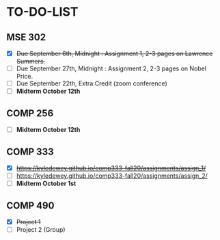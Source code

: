 # TO-DO-LIST

## MSE 302

- [X] ~~Due September 6th, Midnight : Assignment 1, 2-3 pages on Lawrence Summers.~~
- [ ] Due September 27th, Midnight : Assignment 2, 2-3 pages on Nobel Price.
- [ ] Due September 22th, Extra Credit (zoom conference)
- [ ] **Midterm October 12th**

## COMP 256

- [ ] **Midterm October 12th**

## COMP 333

- [X] ~~<https://kyledewey.github.io/comp333-fall20/assignments/assign_1/>~~
- [ ] <https://kyledewey.github.io/comp333-fall20/assignments/assign_2/>
- [ ] **Midterm October 1st**

## COMP 490

- [X] ~~Project 1~~
- [ ] Project 2 (Group)
